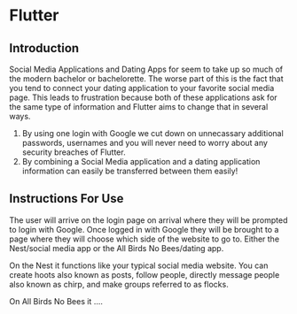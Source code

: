 <a id='top'></a>

# Flutter
## Introduction
Social Media Applications and Dating Apps for seem to take up so much of the modern bachelor or bachelorette. The worse part of this is the fact that you tend to connect your dating application to your favorite social media page. This leads to frustration because both of these applications ask for the same type of information and Flutter aims to change that in several ways.

1. By using one login with Google we cut down on unnecassary additional passwords, usernames and you will never need to worry about any security breaches of Flutter.
2. By combining a Social Media application and a dating application information can easily be transferred between them easily! 

## Instructions For Use

The user will arrive on the login page on arrival where they will be prompted to login with Google. Once logged in with Google they will be brought to a page where they will choose which side of the website to go to. Either the Nest/social media app or the All Birds No Bees/dating app.

On the Nest it functions like your typical social media website. You can create hoots also known as posts, follow people, directly message people also known as chirp, and make groups referred to as flocks. 

On All Birds No Bees it ....

